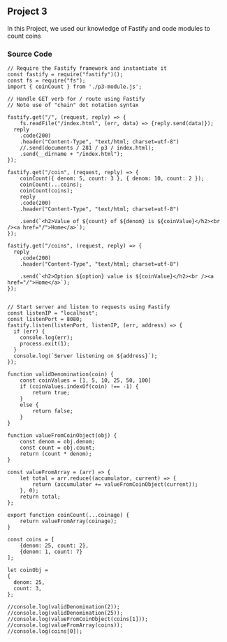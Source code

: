 ## Project 3

In this Project, we used our knowledge of Fastify and code modules to count coins 

### Source Code

    // Require the Fastify framework and instantiate it
    const fastify = require("fastify")();
    const fs = require("fs");
    import { coinCount } from './p3-module.js';

    // Handle GET verb for / route using Fastify
    // Note use of "chain" dot notation syntax

    fastify.get("/", (request, reply) => {
        fs.readFile("/index.html", (err, data) => {reply.send(data)});
      reply
        .code(200)
        .header("Content-Type", "text/html; charset=utf-8")
        //.send(documents / 281 / p3 / index.html);
        .send(__dirname + "/index.html");
    });

    fastify.get("/coin", (request, reply) => {
        coinCount({ denom: 5, count: 3 }, { denom: 10, count: 2 });
        coinCount(...coins);
        coinCount(coins);  
        reply  
        .code(200)
        .header("Content-Type", "text/html; charset=utf-8")

        .send(`<h2>Value of ${count} of ${denom} is ${coinValue}</h2><br /><a href="/">Home</a>`);
    });

    fastify.get("/coins", (request, reply) => {
      reply
        .code(200)
        .header("Content-Type", "text/html; charset=utf-8")

        .send(`<h2>Option ${option} value is ${coinValue}</h2><br /><a href="/">Home</a>`);
    });


    // Start server and listen to requests using Fastify
    const listenIP = "localhost";
    const listenPort = 8080;
    fastify.listen(listenPort, listenIP, (err, address) => {
      if (err) {
        console.log(err);
        process.exit(1);
      }
      console.log(`Server listening on ${address}`);
    });

    function validDenomination(coin) {
        const coinValues = [1, 5, 10, 25, 50, 100]
        if (coinValues.indexOf(coin) !== -1) {
            return true;
        }
        else {
            return false;
        }
    }

    function valueFromCoinObject(obj) {
        const denom = obj.denom;
        const count = obj.count;
        return (count * denom);
    }

    const valueFromArray = (arr) => {
        let total = arr.reduce((accumulator, current) => {
            return (accumulator += valueFromCoinObject(current));
        }, 0);
        return total;
    };

    export function coinCount(...coinage) {
        return valueFromArray(coinage);
    }

    const coins = [
        {denom: 25, count: 2},
        {denom: 1, count: 7}
    ];

    let coinObj = 
    {
      denom: 25,
      count: 3,
    };

    //console.log(validDenomination(2));
    //console.log(validDenomination(25));
    //console.log(valueFromCoinObject(coins[1]));
    //console.log(valueFromArray(coins));
    //console.log(coins[0]);
